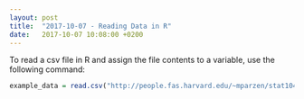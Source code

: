 ```yaml
---
layout: post
title:  "2017-10-07 - Reading Data in R"
date:   2017-10-07 10:08:00 +0200
---
```


To read a csv file in R and assign the file contents to a variable, use the following command:

```r
example_data = read.csv("http://people.fas.harvard.edu/~mparzen/stat104/cars10.csv")
```
